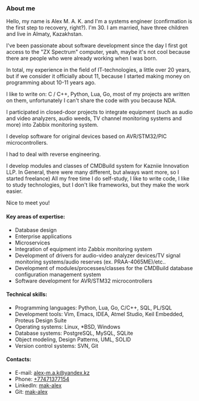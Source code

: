 
### About me
Hello, my name is Alex M. A. K. and I'm a systems engineer (confirmation is the first step to recovery, right?). 
I'm 30. I am married, have three children and live in Almaty, Kazakhstan.

I've been passionate about software development since the day I first got access to the "ZX Spectrum" computer, yeah, maybe it's not cool because there are people who were already working when I was born.

In total, my experience in the field of IT-technologies, a little over 20 years, but if we consider it officially about 11, because I started making money on programming about 10-11 years ago.

I like to write on: C / C++, Python, Lua, Go, most of my projects are written on them, unfortunately I can't share the code with you because NDA.

I participated in closed-door projects to integrate equipment (such as audio and video analyzers, audio weeds, TV channel monitoring systems and more) into Zabbix monitoring system.

I develop software for original devices based on AVR/STM32/PIC microcontrollers.

I had to deal with reverse engineering.

I develop modules and classes of CMDBuild system for Kazniie Innovation LLP. 
In General, there were many different, but always want more, so I started freelance)
All my free time I do self-study, I like to write code, I like to study technologies, but I don't like frameworks, but they make the work easier.

Nice to meet you!

#### Key areas of expertise:  
* Database design
* Enterprise applications
* Microservices
* Integration of equipment into Zabbix monitoring system
* Development of drivers for audio-video analyzer devices/TV signal monitoring systems/audio reserves (ex. PRAA-4065ME)/etc..
* Development of modules/processes/classes for the CMDBuild database configuration management system
* Software development for AVR/STM32 microcontrollers

#### Technical skills:
* Programming languages: Python, Lua, Go, C/C++, SQL, PL/SQL
* Development tools: Vim, Emacs, IDEA, Atmel Studio, Keil Embedded, Proteus Design Suite
* Operating systems: Linux, *BSD, Windows  
* Database systems: PostgreSQL, MySQL, SQLite  
* Object modeling, Design Patterns, UML, SOLID
* Version control systems: SVN, Git

#### Contacts:
* E-mail: alex-m.a.k@yandex.kz 
* Phone: [+77471377154](tel:+77471377154) 
* LinkedIn: [mak-alex](http://www.linkedin.com/in/amikhailenko/)
* Git: [mak-alex](https://github.com/mak-alex/)


